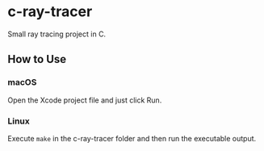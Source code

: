 # c-ray-tracer
Small ray tracing project in C.

## How to Use

### macOS
Open the Xcode project file and just click Run.

### Linux
Execute `make` in the c-ray-tracer folder and then run the executable output.
